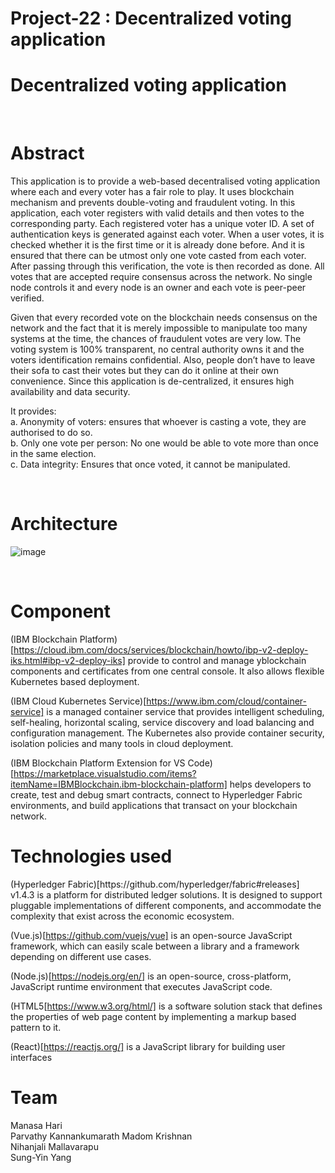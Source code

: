# Project-22 : Decentralized voting application


<h1> <b> Decentralized voting application </b> </h1>

<br/>

<h1> <b> Abstract </b> </h1>

This application is to provide a web-based decentralised voting application where each and every voter has a fair role to play. It uses blockchain mechanism and prevents double-voting and fraudulent voting. In this application, each voter registers with valid details and then votes to the corresponding party. Each registered voter has a unique voter ID. A set of authentication keys is generated against each voter. When a user votes, it is checked whether it is the first time or it is already done before. And it is ensured that there can be utmost only one vote casted from each voter. After passing through this verification, the vote is then recorded as done. All votes that are accepted require consensus across the network. No single node controls it and every node is an owner and each vote is peer-peer verified. 

Given that every recorded vote on the blockchain needs consensus on the network and the fact that it is merely impossible to manipulate too many systems at the time, the chances of fraudulent votes are very low. The voting system is 100% transparent, no central authority owns it and the voters identification remains confidential. Also, people don’t have to leave their sofa to cast their votes but they can do it online at their own convenience. Since this application is de-centralized, it ensures high availability and data security.

It provides:<br>
 a. Anonymity of voters: ensures that whoever is casting a vote, they are authorised to do so.<br>
 b. Only one vote per person: No one would be able to vote more than once in the same election.<br>
 c. Data integrity: Ensures that once voted, it cannot be manipulated.<br>

<br/>


<h1> <b> Architecture </b> </h1>

![image](https://user-images.githubusercontent.com/54567577/66624642-d9570200-eba5-11e9-9c5d-721e96b9310c.png)


<br/>

<h1> <b> Component </b> </h1>

(IBM Blockchain Platform)[https://cloud.ibm.com/docs/services/blockchain/howto/ibp-v2-deploy-iks.html#ibp-v2-deploy-iks] provide to control and manage yblockchain components and certificates from one central console. It also allows flexible Kubernetes based deployment. <br>

(IBM Cloud Kubernetes Service)[https://www.ibm.com/cloud/container-service] is a managed container service that provides intelligent scheduling, self-healing, horizontal scaling, service discovery and load balancing and configuration management. The Kubernetes also provide container security, isolation policies and many tools in cloud deployment. <br>

(IBM Blockchain Platform Extension for VS Code)[https://marketplace.visualstudio.com/items?itemName=IBMBlockchain.ibm-blockchain-platform] helps developers to create, test and debug smart contracts, connect to Hyperledger Fabric environments, and build applications that transact on your blockchain network. <br>


<h1> <b> Technologies used </b> </h1>
(Hyperledger Fabric)[https://github.com/hyperledger/fabric#releases] v1.4.3 is a platform for distributed ledger solutions. It is designed to support pluggable implementations of different components, and accommodate the complexity that exist across the economic ecosystem. <br>

(Vue.js)[https://github.com/vuejs/vue] is an open-source JavaScript framework, which can easily scale between a library and a framework depending on different use cases. <br>

(Node.js)[https://nodejs.org/en/] is an open-source, cross-platform, JavaScript runtime environment that executes JavaScript code. <br>

(HTML5[https://www.w3.org/html/] is a software solution stack that defines the properties of web page content by implementing a markup based pattern to it. <br>

(React)[https://reactjs.org/] is a JavaScript library for building user interfaces <br>



<h1><b> Team </b> </h1>
Manasa Hari <br> Parvathy Kannankumarath Madom Krishnan <br/>  Nihanjali Mallavarapu <br/> Sung-Yin Yang <br/> 



